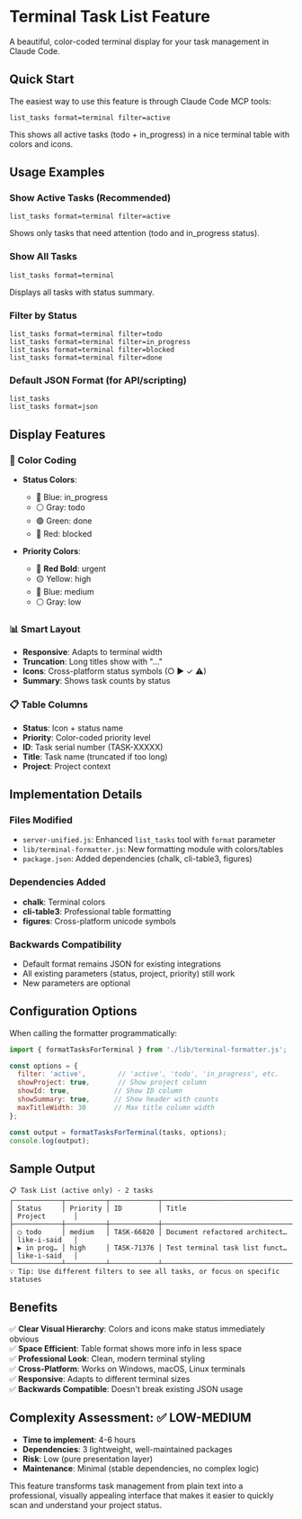 # Terminal Task List Feature

A beautiful, color-coded terminal display for your task management in Claude Code.

## Quick Start

The easiest way to use this feature is through Claude Code MCP tools:

```
list_tasks format=terminal filter=active
```

This shows all active tasks (todo + in_progress) in a nice terminal table with colors and icons.

## Usage Examples

### Show Active Tasks (Recommended)
```
list_tasks format=terminal filter=active
```
Shows only tasks that need attention (todo and in_progress status).

### Show All Tasks  
```
list_tasks format=terminal
```
Displays all tasks with status summary.

### Filter by Status
```
list_tasks format=terminal filter=todo
list_tasks format=terminal filter=in_progress  
list_tasks format=terminal filter=blocked
list_tasks format=terminal filter=done
```

### Default JSON Format (for API/scripting)
```
list_tasks
list_tasks format=json
```

## Display Features

### 🎨 Color Coding
- **Status Colors**: 
  - 🔵 Blue: in_progress
  - ⚪ Gray: todo
  - 🟢 Green: done  
  - 🔴 Red: blocked

- **Priority Colors**:
  - 🔴 **Red Bold**: urgent
  - 🟡 Yellow: high
  - 🔵 Blue: medium
  - ⚪ Gray: low

### 📊 Smart Layout
- **Responsive**: Adapts to terminal width
- **Truncation**: Long titles show with "..." 
- **Icons**: Cross-platform status symbols (○ ▶ ✓ ⚠)
- **Summary**: Shows task counts by status

### 📋 Table Columns
- **Status**: Icon + status name
- **Priority**: Color-coded priority level
- **ID**: Task serial number (TASK-XXXXX)
- **Title**: Task name (truncated if too long)
- **Project**: Project context

## Implementation Details

### Files Modified
- `server-unified.js`: Enhanced `list_tasks` tool with `format` parameter
- `lib/terminal-formatter.js`: New formatting module with colors/tables
- `package.json`: Added dependencies (chalk, cli-table3, figures)

### Dependencies Added
- **chalk**: Terminal colors
- **cli-table3**: Professional table formatting  
- **figures**: Cross-platform unicode symbols

### Backwards Compatibility
- Default format remains JSON for existing integrations
- All existing parameters (status, project, priority) still work
- New parameters are optional

## Configuration Options

When calling the formatter programmatically:

```javascript
import { formatTasksForTerminal } from './lib/terminal-formatter.js';

const options = {
  filter: 'active',        // 'active', 'todo', 'in_progress', etc.
  showProject: true,       // Show project column
  showId: true,           // Show ID column  
  showSummary: true,      // Show header with counts
  maxTitleWidth: 30       // Max title column width
};

const output = formatTasksForTerminal(tasks, options);
console.log(output);
```

## Sample Output

```
📋 Task List (active only) - 2 tasks
┌────────────┬──────────┬────────────┬──────────────────────────────────┬───────────────┐
│ Status     │ Priority │ ID         │ Title                          │ Project       │
├────────────┼──────────┼────────────┼──────────────────────────────────┼───────────────┤
│ ◯ todo     │ medium   │ TASK-66820 │ Document refactored architect… │ like-i-said   │
│ ▶ in prog… │ high     │ TASK-71376 │ Test terminal task list funct… │ like-i-said   │
└────────────┴──────────┴────────────┴──────────────────────────────────┴───────────────┘
💡 Tip: Use different filters to see all tasks, or focus on specific statuses
```

## Benefits

✅ **Clear Visual Hierarchy**: Colors and icons make status immediately obvious  
✅ **Space Efficient**: Table format shows more info in less space  
✅ **Professional Look**: Clean, modern terminal styling  
✅ **Cross-Platform**: Works on Windows, macOS, Linux terminals  
✅ **Responsive**: Adapts to different terminal sizes  
✅ **Backwards Compatible**: Doesn't break existing JSON usage  

## Complexity Assessment: ✅ LOW-MEDIUM

- **Time to implement**: 4-6 hours
- **Dependencies**: 3 lightweight, well-maintained packages
- **Risk**: Low (pure presentation layer)
- **Maintenance**: Minimal (stable dependencies, no complex logic)

This feature transforms task management from plain text into a professional, visually appealing interface that makes it easier to quickly scan and understand your project status.